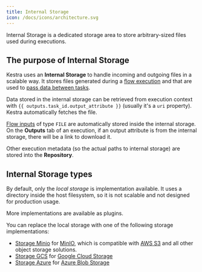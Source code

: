 ```yaml
---
title: Internal Storage
icon: /docs/icons/architecture.svg
---
```


Internal Storage is a dedicated storage area to store arbitrary-sized files used during executions.

## The purpose of Internal Storage

Kestra uses an **Internal Storage** to handle incoming and outgoing files in a scalable way. It stores files generated during
a [flow execution](../04.workflow-components/03.execution.md) and that are used to [pass data between tasks](../04.workflow-components/06.outputs.md).

Data stored in the internal storage can be retrieved from execution context with `{{ outputs.task_id.output_attribute }}` (usually it's a `uri` property). Kestra automatically fetches the file.

[Flow inputs](../04.workflow-components/05.inputs.md) of type `FILE` are automatically stored inside the internal storage. 
On the **Outputs** tab of an execution, if an output attribute is from the internal storage, there will be a link to download it.

Other execution metadata (so the actual paths to internal storage) are stored into the **Repository**.


## Internal Storage types

By default, only the _local storage_ is implementation available. It uses a directory inside the host filesystem, so it is not scalable and not designed for production usage.

More implementations are available as plugins.

You can replace the local storage with one of the following storage implementations:

- [Storage Minio](https://github.com/kestra-io/storage-minio) for [MinIO](https://min.io/), which is compatible with [AWS S3](https://aws.amazon.com/s3/) and all other object storage solutions.
- [Storage GCS](https://github.com/kestra-io/storage-gcs) for [Google Cloud Storage](https://cloud.google.com/storage)
- [Storage Azure](https://github.com/kestra-io/storage-azure) for [Azure Blob Storage](https://azure.microsoft.com/en-us/services/storage/blobs/)
